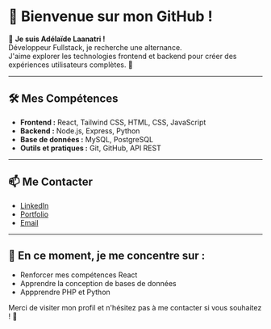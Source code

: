 # 🌟 Bienvenue sur mon GitHub !

👋 **Je suis Adélaïde Laanatri !** \
Développeur Fullstack, je recherche une alternance. \
J'aime explorer les technologies frontend et backend pour créer des expériences utilisateurs complètes. 🚀

---

## 🛠️ Mes Compétences

* **Frontend :** React, Tailwind CSS, HTML, CSS, JavaScript
* **Backend :** Node.js, Express, Python
* **Base de données :** MySQL, PostgreSQL
* **Outils et pratiques :** Git, GitHub, API REST
<!--* Node.js, Express.js, TypeScript-->
<!--
---

## 📂 Mes Projets

* **Projet 1:** [Nom du projet](lien) – Description rapide du projet et des technos utilisées.
* **Projet 2:** [Nom du projet](lien) – Description rapide du projet et des technos utilisées.
* **Projet 3:** [Nom du projet](lien) – Description rapide du projet et des technos utilisées.
-->
---

## 📫 Me Contacter

* [LinkedIn](https://www.linkedin.com/in/ade-laanatri/)
* [Portfolio](https://laanatri.github.io/)
* [Email](laanatri.ade@gmail.com)

---

## 🎯 En ce moment, je me concentre sur :

* Renforcer mes compétences React
* Apprendre la conception de bases de données
* Appprendre PHP et Python
<!--* Contribuer à des projets open source
* Apprendre les bonnes pratiques DevOps-->

Merci de visiter mon profil et n'hésitez pas à me contacter si vous souhaitez ! 🚀

<!--
**laanatri/laanatri** is a ✨ _special_ ✨ repository because its `README.md` (this file) appears on your GitHub profile.

Here are some ideas to get you started:

- 🔭 I’m currently working on ...
- 🌱 I’m currently learning ...
- 👯 I’m looking to collaborate on ...
- 🤔 I’m looking for help with ...
- 💬 Ask me about ...
- 📫 How to reach me: ...
- 😄 Pronouns: ...
- ⚡ Fun fact: ...
-->
